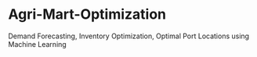 # Agri-Mart-Optimization
Demand Forecasting, Inventory Optimization, Optimal Port Locations using Machine Learning

